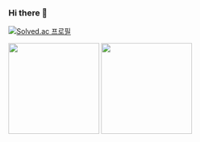 ### Hi there 👋

[![Solved.ac 프로필](http://mazassumnida.wtf/api/v2/generate_badge?boj=annhj980)](https://solved.ac/annhj980)<p>
  <img height="180em" src="https://github-readme-stats.vercel.app/api?username=annhj980&show_icons=true&include_all_commits=true&bg_color=30,e96443,904e95&title_color=fff&text_color=fff">
  <img height="180em" src="https://github-readme-stats.vercel.app/api/top-langs/?username=annhj980&layout=compact&bg_color=30,e96443,904e95&title_color=fff&text_color=fff">
</p>

<!--
**qwerty7878/qwerty7878** is a ✨ _special_ ✨ repository because its `README.md` (this file) appears on your GitHub profile.

Here are some ideas to get you started:

- 🔭 I’m currently working on ...
- 🌱 I’m currently learning ...
- 👯 I’m looking to collaborate on ...
- 🤔 I’m looking for help with ...
- 💬 Ask me about ...
- 📫 How to reach me: ...
- 😄 Pronouns: ...
- ⚡ Fun fact: ...
-->
